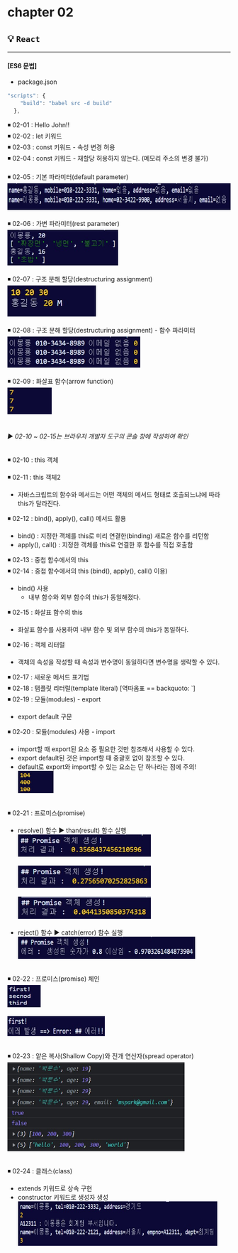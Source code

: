 # **chapter 02** 

 ## 💡 `React` 

--- 

#### [ES6 문법]
- package.json 
```javascript
"scripts": {
    "build": "babel src -d build"
  },
```
◾ 02-01 : Hello John!! <br>
◾ 02-02 : let 키워드 <br>
◾ 02-03 : const 키워드 - 속성 변경 허용 <br>
◾ 02-04 : const 키워드 - 재할당 허용하지 않는다. (메모리 주소의 변경 불가) <br><br>
◾ 02-05 : 기본 파라미터(default parameter) <br>
<img src="img/02-05.jpg" width="600" height="60"> <br><br>
◾ 02-06 : 가변 파라미터(rest parameter) <br>
<img src="img/02-06.jpg" width="250" height="80"> <br><br>
◾ 02-07 : 구조 분해 할당(destructuring assignment) <br>
<img src="img/02-07.jpg" width="200" height="70"> <br><br>
◾ 02-08 : 구조 분해 할당(destructuring assignment) - 함수 파라미터 <br>
<img src="img/02-08.jpg" width="300" height="70"> <br><br>
◾ 02-09 : 화살표 함수(arrow function) <br>
<img src="img/02-09.jpg" width="100" height="60"> <br><br>

###### ▶ 02-10 ~ 02-15는 브라우저 개발자 도구의 콘솔 창에 작성하여 확인
◾ 02-10 : this 객체 <br>


◾ 02-11 : this 객체2 <br>
- 자바스크립트의 함수와 메서드는 어떤 객체의 메서드 형태로 호출되느냐에 따라 this가 달라진다. <br>

◾ 02-12 : bind(), apply(), call() 메서드 활용 <br>
- bind() : 지정한 객체를 this로 미리 연결한(binding) 새로운 함수를 리턴함 <br>
- apply(), call() : 지정한 객체를 this로 연결한 후 함수를 직접 호출함 <br>

◾ 02-13 : 중첩 함수에서의 this <br>
◾ 02-14 : 중첩 함수에서의 this (bind(), apply(), call() 이용) <br>
- bind() 사용
    - 내부 함수와 외부 함수의 this가 동일해졌다. <br>

◾ 02-15 : 화살표 함수의 this <br>
- 화살표 함수를 사용하여 내부 함수 및 외부 함수의 this가 동일하다. <br>

◾ 02-16 : 객체 리터럴 <br>
- 객체의 속성을 작성할 때 속성과 변수명이 동일하다면 변수명을 생략할 수 있다.

◾ 02-17 : 새로운 메서드 표기법 <br>
◾ 02-18 : 탬플릿 리터럴(template literal) [역따옴표 == backquoto: `] <br>
◾ 02-19 : 모듈(modules) - export <br>
- export default 구문 <br>


◾ 02-20 : 모듈(modules) 사용 - import <br>
- import할 때 export된 요소 중 필요한 것만 참조해서 사용할 수 있다. <br>
- export default된 것은 import할 때 중괄호 없이 참조할 수 있다. <br>
- default로 export와 import할 수 있는 요소는 단 하나라는 점에 주의! <br>
<img src="img/02-20.jpg" width="80" height="50"> <br><br>

◾ 02-21 : 프로미스(promise) <br>
- resolve() 함수 ▶ than(result) 함수 실행 <br>
<img src="img/02-21_1.jpg" width="300" height="50"> <br><br>
<img src="img/02-21_2.jpg" width="300" height="50"> <br><br>
<img src="img/02-21_3.jpg" width="300" height="50"> <br><br>
- reject() 함수 ▶ catch(error) 함수 실행 <br>
<img src="img/02-21_4.jpg" width="400" height="50"> <br><br>

◾ 02-22 : 프로미스(promise) 체인 <br>
<img src="img/02-22_1.jpg" width="75" height="50"> <br><br>
<img src="img/02-22_2.jpg" width="220" height="45"> <br><br>

◾ 02-23 : 얕은 복사(Shallow Copy)와 전개 연산자(spread operator) <br>
<img src="img/02-23.jpg" width="400" height="200"> <br><br>

◾ 02-24 : 클래스(class) <br>
- extends 키워드로 상속 구현 <br>
- constructor 키워드로 생성자 생성 <br>
<img src="img/02-24.jpg" width="450" height="100"> <br><br>
